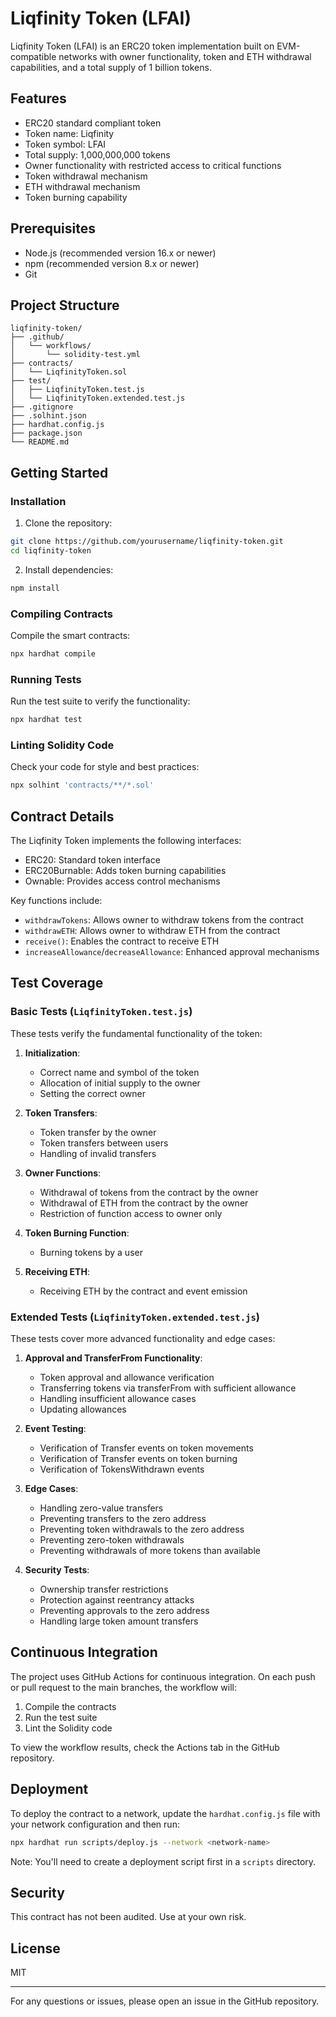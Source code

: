 # Liqfinity Token (LFAI)

Liqfinity Token (LFAI) is an ERC20 token implementation built on EVM-compatible networks with owner functionality, token and ETH withdrawal capabilities, and a total supply of 1 billion tokens.

## Features

- ERC20 standard compliant token
- Token name: Liqfinity
- Token symbol: LFAI
- Total supply: 1,000,000,000 tokens
- Owner functionality with restricted access to critical functions
- Token withdrawal mechanism
- ETH withdrawal mechanism
- Token burning capability

## Prerequisites

- Node.js (recommended version 16.x or newer)
- npm (recommended version 8.x or newer)
- Git

## Project Structure

```
liqfinity-token/
├── .github/
│   └── workflows/
│       └── solidity-test.yml
├── contracts/
│   └── LiqfinityToken.sol
├── test/
│   ├── LiqfinityToken.test.js
│   └── LiqfinityToken.extended.test.js
├── .gitignore
├── .solhint.json
├── hardhat.config.js
├── package.json
└── README.md
```

## Getting Started

### Installation

1. Clone the repository:

```bash
git clone https://github.com/yourusername/liqfinity-token.git
cd liqfinity-token
```

2. Install dependencies:

```bash
npm install
```

### Compiling Contracts

Compile the smart contracts:

```bash
npx hardhat compile
```

### Running Tests

Run the test suite to verify the functionality:

```bash
npx hardhat test
```

### Linting Solidity Code

Check your code for style and best practices:

```bash
npx solhint 'contracts/**/*.sol'
```

## Contract Details

The Liqfinity Token implements the following interfaces:

- ERC20: Standard token interface
- ERC20Burnable: Adds token burning capabilities
- Ownable: Provides access control mechanisms

Key functions include:

- `withdrawTokens`: Allows owner to withdraw tokens from the contract
- `withdrawETH`: Allows owner to withdraw ETH from the contract
- `receive()`: Enables the contract to receive ETH
- `increaseAllowance`/`decreaseAllowance`: Enhanced approval mechanisms

## Test Coverage

### Basic Tests (`LiqfinityToken.test.js`)

These tests verify the fundamental functionality of the token:

1. **Initialization**:
   - Correct name and symbol of the token
   - Allocation of initial supply to the owner
   - Setting the correct owner

2. **Token Transfers**:
   - Token transfer by the owner
   - Token transfers between users
   - Handling of invalid transfers

3. **Owner Functions**:
   - Withdrawal of tokens from the contract by the owner
   - Withdrawal of ETH from the contract by the owner
   - Restriction of function access to owner only

4. **Token Burning Function**:
   - Burning tokens by a user

5. **Receiving ETH**:
   - Receiving ETH by the contract and event emission

### Extended Tests (`LiqfinityToken.extended.test.js`)

These tests cover more advanced functionality and edge cases:

1. **Approval and TransferFrom Functionality**:
   - Token approval and allowance verification
   - Transferring tokens via transferFrom with sufficient allowance
   - Handling insufficient allowance cases
   - Updating allowances

2. **Event Testing**:
   - Verification of Transfer events on token movements
   - Verification of Transfer events on token burning
   - Verification of TokensWithdrawn events

3. **Edge Cases**:
   - Handling zero-value transfers
   - Preventing transfers to the zero address
   - Preventing token withdrawals to the zero address
   - Preventing zero-token withdrawals
   - Preventing withdrawals of more tokens than available

4. **Security Tests**:
   - Ownership transfer restrictions
   - Protection against reentrancy attacks
   - Preventing approvals to the zero address
   - Handling large token amount transfers

## Continuous Integration

The project uses GitHub Actions for continuous integration. On each push or pull request to the main branches, the workflow will:

1. Compile the contracts
2. Run the test suite
3. Lint the Solidity code

To view the workflow results, check the Actions tab in the GitHub repository.

## Deployment

To deploy the contract to a network, update the `hardhat.config.js` file with your network configuration and then run:

```bash
npx hardhat run scripts/deploy.js --network <network-name>
```

Note: You'll need to create a deployment script first in a `scripts` directory.

## Security

This contract has not been audited. Use at your own risk.

## License

MIT

---

For any questions or issues, please open an issue in the GitHub repository.